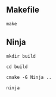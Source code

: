 ## Makefile
```
make
```
## Ninja
```
mkdir build
```
```
cd build
```
```
cmake -G Ninja ..
```
```
ninja
```
